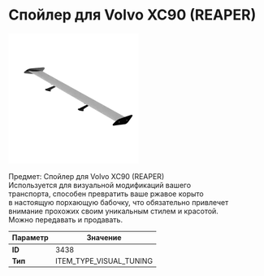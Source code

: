 # Спойлер для Volvo XC90 (REAPER)

![Item Image](../img/3438.webp?raw=true)

Предмет: Спойлер для Volvo XC90 (REAPER)<br>Используется для визуальной модификаций вашего<br>транспорта, способен превратить ваше ржавое корыто<br>в настоящую порхающую бабочку, что обязательно привлечет<br>внимание прохожих своим уникальным стилем и красотой.<br>Можно передавать и продавать.


| Параметр | Значение |
|----------|----------|
| **ID** | 3438 |
| **Тип** | ITEM_TYPE_VISUAL_TUNING |

